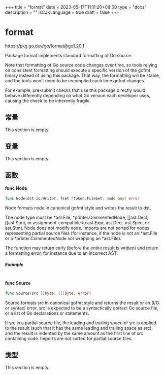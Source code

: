 +++
title = "format"
date = 2023-05-17T11:11:20+08:00
type = "docs"
description = ""
isCJKLanguage = true
draft = false
+++
# format

https://pkg.go.dev/go/format@go1.20.1



Package format implements standard formatting of Go source.

Note that formatting of Go source code changes over time, so tools relying on consistent formatting should execute a specific version of the gofmt binary instead of using this package. That way, the formatting will be stable, and the tools won't need to be recompiled each time gofmt changes.

For example, pre-submit checks that use this package directly would behave differently depending on what Go version each developer uses, causing the check to be inherently fragile.







## 常量 

This section is empty.

## 变量

This section is empty.

## 函数

#### func Node 

``` go 
func Node(dst io.Writer, fset *token.FileSet, node any) error
```

Node formats node in canonical gofmt style and writes the result to dst.

The node type must be *ast.File, *printer.CommentedNode, []ast.Decl, []ast.Stmt, or assignment-compatible to ast.Expr, ast.Decl, ast.Spec, or ast.Stmt. Node does not modify node. Imports are not sorted for nodes representing partial source files (for instance, if the node is not an *ast.File or a *printer.CommentedNode not wrapping an *ast.File).

The function may return early (before the entire result is written) and return a formatting error, for instance due to an incorrect AST.

##### Example
``` go 
```

#### func Source 

``` go 
func Source(src []byte) ([]byte, error)
```

Source formats src in canonical gofmt style and returns the result or an (I/O or syntax) error. src is expected to be a syntactically correct Go source file, or a list of Go declarations or statements.

If src is a partial source file, the leading and trailing space of src is applied to the result (such that it has the same leading and trailing space as src), and the result is indented by the same amount as the first line of src containing code. Imports are not sorted for partial source files.

## 类型

This section is empty.